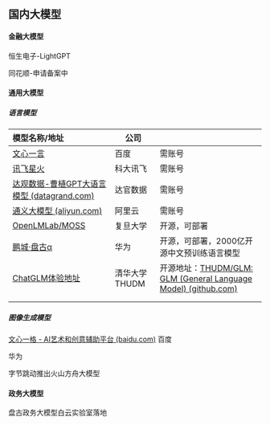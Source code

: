## 国内大模型



#### 金融大模型

恒生电子-LightGPT

同花顺-申请备案中



#### 通用大模型

##### 语言模型

| 模型名称/地址                                                | 公司          |                                                              |
| :----------------------------------------------------------- | ------------- | ------------------------------------------------------------ |
| [文心一言](https://yiyan.baidu.com/)                         | 百度          | 需账号                                                       |
| [讯飞星火](https://passport.xfyun.cn/)                       | 科大讯飞      | 需账号                                                       |
| [达观数据-曹植GPT大语言模型 (datagrand.com)](http://www.datagrand.com/products/aigc/) | 达官数据      | 需账号                                                       |
| [通义大模型 (aliyun.com)](https://tongyi.aliyun.com/)        | 阿里云        | 需账号                                                       |
| [OpenLMLab/MOSS](https://github.com/OpenLMLab/MOSS)          | 复旦大学      | 开源，可部署                                                 |
| [鹏城·盘古α](https://openi.pcl.ac.cn/PCL-Platform.Intelligence/PanGu-Alpha) | 华为          | 开源，可部署，2000亿开源中文预训练语言模型                   |
| [ChatGLM体验地址](https://chatglm.cn/)                       | 清华大学THUDM | 开源地址：[THUDM/GLM: GLM (General Language Model) (github.com)](https://github.com/THUDM/GLM) |
|                                                              |               |                                                              |
|                                                              |               |                                                              |





##### 图像生成模型

[文心一格 - AI艺术和创意辅助平台 (baidu.com)](https://yige.baidu.com/)  百度

华为







字节跳动推出火山方舟大模型

#### 政务大模型

盘古政务大模型白云实验室落地

